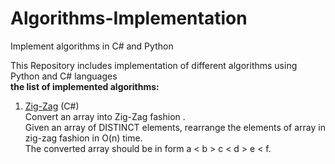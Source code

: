 # Algorithms-Implementation
Implement algorithms in C# and Python


<p>
<div>This Repository includes implementation of different algorithms using Python and C# languages </div>
<div>
<b>the list of implemented algorithms:</b>
<ol>
  <li>
  <div><a href="https://github.com/zahra-karami/Algorithms-Implementation/blob/master/ZigZag.cs">Zig-Zag</a> (C#)</div>
  <div>Convert an array into Zig-Zag fashion .</br>
  Given an array of DISTINCT elements, rearrange the elements of array in zig-zag fashion in O(n) time.</br>
  The converted array should be in form a < b > c < d > e < f.
  </div>
  </li>
</ol>  

</div>
</p>
